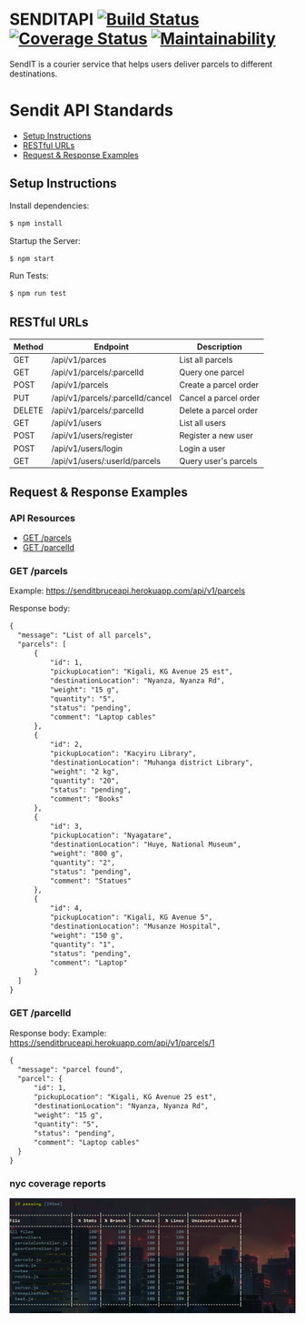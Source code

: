 # SENDITAPI [![Build Status](https://travis-ci.com/helpybruce/senditapi.svg?branch=develop)](https://travis-ci.com/helpybruce/senditapi) [![Coverage Status](https://coveralls.io/repos/github/helpybruce/senditapi/badge.svg?branch=develop)](https://coveralls.io/github/helpybruce/senditapi?branch=develop) [![Maintainability](https://api.codeclimate.com/v1/badges/e4f08a109cd87b28ddd8/maintainability)](https://codeclimate.com/github/helpybruce/senditapi/maintainability)

SendIT is a courier service that helps users deliver parcels to different destinations.

# Sendit API Standards

- [Setup Instructions](#instructions)
- [RESTful URLs](#restful-urls)
- [Request & Response Examples](#request--response-examples)

## Setup Instructions


Install dependencies:

```sh
$ npm install
```

Startup the Server:

```sh
$ npm start
```

Run Tests:

```sh
$ npm run test
```

## RESTful URLs

| Method | Endpoint | Description
| --- | --- | -- |
| GET | /api/v1/parces | List all parcels |
| GET | /api/v1/parcels/:parcelId | Query one parcel |
| POST | /api/v1/parcels | Create a parcel order |
| PUT | /api/v1/parcels/:parcelId/cancel | Cancel a parcel order |
| DELETE | /api/v1/parcels/:parcelId | Delete a parcel order |
| GET | /api/v1/users | List all users |
| POST | /api/v1/users/register | Register a new user |
| POST | /api/v1/users/login | Login a user |
| GET | /api/v1/users/:userId/parcels | Query user's parcels |

## Request & Response Examples

### API Resources

  - [GET /parcels](#get-parcels)
  - [GET /parcelId](#get-oneparcel)

### GET /parcels
Example: https://senditbruceapi.herokuapp.com/api/v1/parcels

Response body:

    {
      "message": "List of all parcels",
      "parcels": [
          {
              "id": 1,
              "pickupLocation": "Kigali, KG Avenue 25 est",
              "destinationLocation": "Nyanza, Nyanza Rd",
              "weight": "15 g",
              "quantity": "5",
              "status": "pending",
              "comment": "Laptop cables"
          },
          {
              "id": 2,
              "pickupLocation": "Kacyiru Library",
              "destinationLocation": "Muhanga district Library",
              "weight": "2 kg",
              "quantity": "20",
              "status": "pending",
              "comment": "Books"
          },
          {
              "id": 3,
              "pickupLocation": "Nyagatare",
              "destinationLocation": "Huye, National Museum",
              "weight": "800 g",
              "quantity": "2",
              "status": "pending",
              "comment": "Statues"
          },
          {
              "id": 4,
              "pickupLocation": "Kigali, KG Avenue 5",
              "destinationLocation": "Musanze Hospital",
              "weight": "150 g",
              "quantity": "1",
              "status": "pending",
              "comment": "Laptop"
          }
      ]
    }

### GET /parcelId

Response body:
Example: https://senditbruceapi.herokuapp.com/api/v1/parcels/1

    {
      "message": "parcel found",
      "parcel": {
          "id": 1,
          "pickupLocation": "Kigali, KG Avenue 25 est",
          "destinationLocation": "Nyanza, Nyanza Rd",
          "weight": "15 g",
          "quantity": "5",
          "status": "pending",
          "comment": "Laptop cables"
      }
    }

### nyc coverage reports

![](allpass.PNG)
